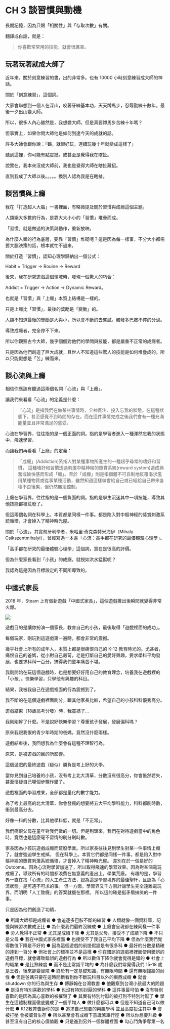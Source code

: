 #	CH 3 談習慣與動機

長期記憶，因為只跟「相關性」與「存取次數」有關。

翻譯成白話，就是：

> 你喜歡常常用的技能，就會很厲害。

## 玩著玩著就成大師了

近年來。關於刻意練習的書，出的非常多。也有 10000 小時刻意練習成大師的神話。

關於「刻意練習」，這個詞。

大家會聯想到一個人在深山，咬著牙練基本功，天天蹲馬步，忍辱勤練十數年，最後一夕出山變大師。

所以，很多人內心雖然是，我想變大師。但是真要蹲馬步苦練十年嗎？

但事實上，如果你問大師他是如何到達今天的成就的話。

許多大師會跟你說：「鵝，就很好玩，連續玩幾十年就變成這樣了」

聽到這裡，你可能有點震撼。或甚至是覺得我在瞎扯。

說實在，我本來沒成大師前，我也是覺得大師在瞎扯藏招。

直到我成了大師以後。。。。。換別人認為我是在瞎扯。

## 談習慣與上癮

我在「打造超人大腦」一書裡面，有略微提及關於習慣與成癮這個主題。

人類絕大多數的行為，是靠大大小小的「習慣」堆疊而成。

「習慣」就是做過的決策與動作，重新放映。

為什麼人類的行為底層，要靠「習慣」堆砌呢？這是因為每一樣事，不分大小都需要大腦決策的話，根本就忙不過來。

關於打造「習慣」，認知心理學歸納出一個公式：

Habit = Trigger -> Rouine -> Reward

後來，我在研究遊戲這個領域時，發現一個驚人的巧合：

Addict = Trigger -> Action -> Dynamic Reward。

也就是「習慣」與「上癮」本質上結構是一樣的。

只是上癮比「習慣」，最後的獎勵是「變動」的。

人類不知道最後的獎勵是大與小，所以會不斷的去嘗試。觸發多巴胺不停的分泌。

導致成癮者，完全停不下來。

所以你觀察古今大師，幾乎個個對他們的學問與技能，都是嚴重不正常的成癮者。

只是因為他們創造了巨大成就，且世人不知道這些驚人的技能是如何堆疊成的，所以只能假想是「苦」練而來。

## 談心流與上癮

相信你應該有聽過這兩個名詞「心流」與「上癮」。

讓我們來看看「心流」的定義是什麼：

> 「心流」是指我們在做某些事情時，全神貫注、投入忘我的狀態。在這種狀態下，甚至感覺不到時間的存在。而在這件事情完成之後我們會有一種充滿能量並且非常滿足的感受。

心流在學習界，往往指的是一個正面的詞。指的是學習者進入一種渾然忘我的狀態中，飛速學習。

而讓我們再看看「上癮」的定義：

> 「成癮」(Addiction)系指人對某種事物所產生的一種超乎尋常的嗜好和習慣， 這種嗜好和習慣透過刺激中樞神經的獎賞系統(reward system)造成興奮或愉快感而形成「癮」。至於「成癮」則是指個體不可自制地反覆渴求濫用某種物質或從事某種活動，雖然知道這樣做會給自己或已經給自己帶來各種不良後果，但仍然無法控制。

上癮在學習界，往往指的是一個負面的詞。指的是學生沉迷其中一項技能，導致其他技能都被荒廢了。

但這兩個名詞在科學上。本質都是同樣一件事。都是陷入對中樞神經的獎賞刺激系統循環，才會掉入了精神時光屋。

關於「心流」。其實匈牙利學者，米哈里‧奇克森特米海伊（Mihaly Csikszentmihalyi），曾經寫過一本書「心流：高手都在研究的最優體驗心理學」。

「高手都在研究的最優體驗心理學」這個詞，實在是很高的評價。

但為什麼家長看到「小孩」的成癮，就視如洪水猛獸呢？

我認為這是因為目標設定的不同所導致的。

## 中國式家長

2018 年，Steam 上有個新遊戲「中國式家長」，這個遊戲推出後瞬間就變得非常火爆。

![](https://cln.sh/I01LXP+)

遊戲目的是讓你扮演一個家長，教育自己的小孩，最後取得「遊戲裡面的成功」。

每個玩家，剛玩到這遊戲第一遍時，都會非常的震撼。

幾乎社會上所有的成年人，本質上都是很痛恨自己的 K-12 教育時光的。尤甚者，痛恨自己的爸媽，從小對自己嚴苛，老是打斷自己的愛好興趣，要求學科平均發展，也要求科科一百分。搞得我們童年痛苦不堪。

我剛開始在玩這個遊戲時，也是想要好好用自己的教育理念，培養我在遊戲裡的「小孩」。快樂學習，只學他有興趣的科目。

結果，我被我自己在遊戲裡面的行為震撼到了。

我不斷的在這個遊戲裡面刷分，跟其他家長比較，希望自己的小孩科科優秀高分。

遊戲結束（18歲高考分發）時，我震撼了...

我剛剛幹了什麼。不是說好快樂學習？尊重孩子發展，發展偏科嗎？

原來我跟我恨的青少年時期的爸媽，竟然沒什麼兩樣。

遊戲結束後，我回想我為什麼會有這種不理智行為。

原來，是被遊戲的目的所影響。

這個遊戲的最終遊戲（疑似）勝負是考上好的大學。

當你見到自己培養的小孩，沒有考上北大清華，分數沒有很高分，你會悵然若失，甚至懷疑自己哪個步驟作錯了。

遊戲裡面的學習成果，全部都是量化的數字能力。

為了考上最高的北大清華，你會發瘋的想要將五大平均學科能力，科科都刷時數，衝到最高分去。

好像一科的分數，比其他學科低，就是「不正常」。

我們痛恨父母在童年對我們做的一切。但是到頭來，我們在對待遊戲當中的角色時，竟然也是這麼毫不留情的刷分刷時數。



家長因為小孩玩遊戲成癮而荒廢學業。所以家長往往見到學生對某一件事情上癮了。就會強迫學生戒掉。
但在科學上。本質它們都是同樣一件事。都是陷入對中樞神經的獎賞刺激系統循環，才會掉入了精神時光屋。
差別在於一個是好的 Outcome。因為心流對學習加速了，所以取得飛速的學習效果。因為對某個電玩成癮了，導致所有的時間都浪費在無意義的產出上，學業荒廢。
有趣的是，學習界一直在找「心流」的人工產生方法，認為這是學習境界的最佳聖杯，且認為「心流狀態」是可遇不可求的事。
但一方面，學習界又千方百計讓學生完全遠離電玩界，而明明「人工致癮」的答案就擺在那裡。
所以這的確是挺矛盾搞笑的一件事。




只是因為他們創造了功績，

●	所謂大師都是成癮者
●	會追逐多巴胺不斷的練習
●	人類就像一個資料庫，記憶與練習次數成正比
●	為什麼我們最終沒練成
●	上癮會呈現都在練同樣一件事
●	旁人覺得不正常
●	尤其是成績下降
●	尤其是父母，接受不了成績下降
●	不只是父母
●	我在中國式家長裡面
●	也接受不了我自己平均下降
●	但為什麼我們覺得數值下降是不好的
●	因為這個遊戲的前提假設是有很多科
●	最好的分數是精確的達到一百分
●	但社會上的標準並不是這樣
●	你在錯誤的遊戲裡裡面使用錯誤的遊戲目標，就會導致錯誤的遊戲行為
●	所以數值下降你就會覺得是錯的
●	社會上的職業
●	是比熟練度
●	而不是比常識平均的
●	為什麼我們常覺得我們 15-18 歲是王者。後來卻變智障
●	終於有一定基礎知識，有無限時間
●	還有無限撞牆的耐性
●	但是爸媽只要在這時間斷看到你不斷玩科目以外的東西成癮
●	就會 shutdown 你的行為與生存
●	傅靜翰在台灣教書
●	他觀察到台灣小孩最大的問題
●	是沒有特別喜歡的學科
●	也沒有特別討厭的學科
●	這件事最可怕
●	沒有特別喜歡的是因為真心喜歡的被摧毀了
●	其實有特別討厭的被打到不特別討厭了
●	學生在這體制裡面徹底變成了一個平均人
●	做什麼都可以
●	但是不知道自己可以做什麼
●	K12教育告訴你的是
●	追求自己想要的興趣學科  並且高度投注其中
●	會被打壓 會被威脅生存
●	所以甚至會有成癮下意識煞車行徑
●	所以你想要升級
●	甚至沒有自己的核心價值觀
●	只是進到另外一個群體裡面
●	勾心鬥角爭奪第一名
